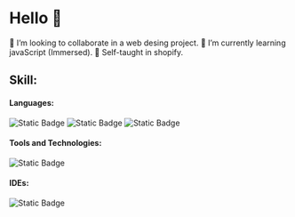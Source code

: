 # Hello 👋

👯 I’m looking to collaborate in a web desing project.
🌱 I’m currently learning javaScript (Immersed). 
🔭 Self-taught in shopify.

## Skill:

#### Languages:

![Static Badge](https://img.shields.io/badge/HTML-%23db5033?style=for-the-badge&logo=HTML&logoColor=%23db5033) ![Static Badge](https://img.shields.io/badge/CSS-%232f6edd?style=for-the-badge&logo=CSS&logoColor=%232f6edd) ![Static Badge](https://img.shields.io/badge/JS-%23e8d44d?style=for-the-badge&logo=JS&logoColor=%23e8d44d)

#### Tools and Technologies: 

![Static Badge](https://img.shields.io/badge/Linux-%23fcc639?style=for-the-badge&logo=Linux&logoColor=%2301030f)

#### IDEs:
![Static Badge](https://img.shields.io/badge/visual%20studio%20code-%230078d7?style=for-the-badge&logo=visual%20studio%20code&logoColor=%23e6effa)

<!--
**mariamoranpaez/mariamoranpaez** is a ✨ _special_ ✨ repository because its `README.md` (this file) appears on your GitHub profile.

Here are some ideas to get you started:

- 🔭 I’m currently working on ...
- 🌱 I’m currently learning ...
- 👯 I’m looking to collaborate on ...
- 🤔 I’m looking for help with ...
- 💬 Ask me about ...
- 📫 How to reach me: ...
- 😄 Pronouns: ...
- ⚡ Fun fact: ...
-->
